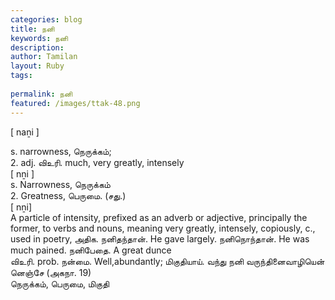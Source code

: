 ```yaml
---
categories: blog
title: நனி
keywords: நனி
description: 
author: Tamilan
layout: Ruby
tags: 
 
permalink: நனி
featured: /images/ttak-48.png
---
```

  
[ naṉi ]  
  
s. narrowness, நெருக்கம்;  
2. adj. விஉரி. much, very greatly, intensely  
[ nṉi ]  
s. Narrowness, நெருக்கம்  
2. Greatness, பெருமை. (சது.)  
[ nṉi]  
A particle of intensity, prefixed as an adverb or adjective, principally the former, to verbs and nouns, meaning very greatly, intensely, copiously, c., used in poetry, அதிக. நனிதந்தான். He gave largely. நனிநொந்தான். He was much pained. நனிபேதை. A great dunce  
விஉரி. prob. நன்மை. Well,abundantly; மிகுதியாய். வந்து நனி வருந்தினைவாழியென் னெஞ்சே (அகநா. 19)  
நெருக்கம், பெருமை, மிகுதி